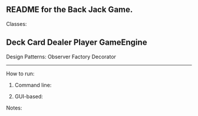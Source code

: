 README for the Back Jack Game.
--------------------------------

Classes:

Deck
Card
Dealer
Player
GameEngine
--------------------------------

Design Patterns:
Observer
Factory
Decorator

--------------------------------
How to run:

1. Command line:

2. GUI-based:

Notes:
